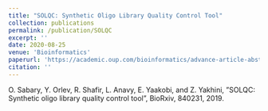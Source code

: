 ```yaml
---
title: "SOLQC: Synthetic Oligo Library Quality Control Tool"
collection: publications
permalink: /publication/SOLQC
excerpt: ''
date: 2020-08-25
venue: 'Bioinformatics'
paperurl: 'https://academic.oup.com/bioinformatics/advance-article-abstract/doi/10.1093/bioinformatics/btaa740/5896982'
citation: ''
---
```

O. Sabary, Y. Orlev, R. Shafir, L. Anavy, E. Yaakobi, and Z. Yakhini, ”SOLQC: Synthetic oligo
library quality control tool”, BioRxiv, 840231, 2019.


